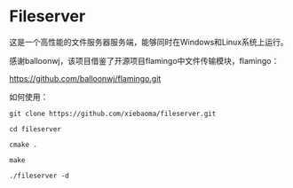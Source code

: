 # Fileserver

这是一个高性能的文件服务器服务端，能够同时在Windows和Linux系统上运行。

感谢balloonwj，该项目借鉴了开源项目flamingo中文件传输模块，flamingo：

https://github.com/balloonwj/flamingo.git

如何使用：

```
git clone https://github.com/xiebaoma/fileserver.git

cd fileserver

cmake .

make

./fileserver -d
```

